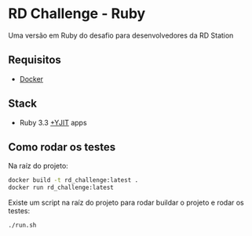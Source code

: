 # RD Challenge - Ruby

Uma versão em Ruby do desafio para desenvolvedores da RD Station

## Requisitos

* [Docker](https://docs.docker.com/get-docker/)

## Stack

* Ruby 3.3 [+YJIT](https://shopify.engineering/ruby-yjit-is-production-ready) apps

## Como rodar os testes


Na raíz do projeto:

```sh
docker build -t rd_challenge:latest .
docker run rd_challenge:latest
```

Existe um script na raíz do projeto para rodar buildar o projeto e rodar os testes:

```sh
./run.sh
```